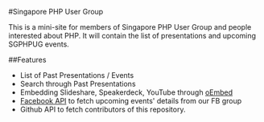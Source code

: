 #Singapore PHP User Group

This is a mini-site for members of Singapore PHP User Group and people interested about PHP. It will contain the list of presentations and upcoming SGPHPUG events.

##Features

- List of Past Presentations / Events
- Search through Past Presentations
- Embedding Slideshare, Speakerdeck, YouTube through [oEmbed](http://oembed.com/)
- [Facebook API](https://developers.facebook.com/docs/reference/api/event/) to fetch upcoming events' details from our FB group
- Github API to fetch contributors of this repository.